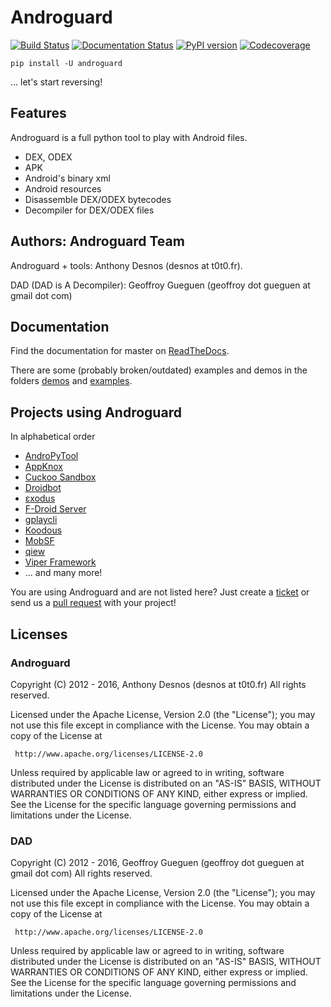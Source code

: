 # Androguard

[![Build Status](https://travis-ci.org/androguard/androguard.svg?branch=master)](https://travis-ci.org/androguard/androguard)
[![Documentation Status](https://readthedocs.org/projects/androguard/badge/?version=latest)](http://androguard.readthedocs.io/en/latest/?badge=latest)
[![PyPI version](https://badge.fury.io/py/androguard.svg)](https://badge.fury.io/py/androguard)
[![Codecoverage](https://codecov.io/gh/androguard/androguard/branch/master/graph/badge.svg)](https://codecov.io/gh/androguard/androguard/)

```
pip install -U androguard
```
... let's start reversing!

## Features

Androguard is a full python tool to play with Android files.

* DEX, ODEX
* APK
* Android's binary xml
* Android resources
* Disassemble DEX/ODEX bytecodes
* Decompiler for DEX/ODEX files

## Authors: Androguard Team

Androguard + tools: Anthony Desnos (desnos at t0t0.fr).

DAD (DAD is A Decompiler): Geoffroy Gueguen (geoffroy dot gueguen at gmail dot com)

## Documentation

Find the documentation for master on [ReadTheDocs](http://androguard.readthedocs.io/en/latest/).

There are some (probably broken/outdated) examples and demos in the folders [demos](https://github.com/androguard/androguard/tree/master/demos) and [examples](https://github.com/androguard/androguard/tree/master/examples).

## Projects using Androguard
In alphabetical order

* [AndroPyTool](https://github.com/alexMyG/AndroPyTool)
* [AppKnox](http://appknox.com)
* [Cuckoo Sandbox](https://cuckoosandbox.org)
* [Droidbot](https://github.com/honeynet/droidbot)
* [εxodus](https://github.com/Exodus-Privacy/exodus)
* [F-Droid Server](https://gitlab.com/fdroid/fdroidserver)
* [gplaycli](https://github.com/matlink/gplaycli)
* [Koodous](https://koodous.com)
* [MobSF](https://github.com/MobSF/Mobile-Security-Framework-MobSF)
* [qiew](https://github.com/mtivadar/qiew)
* [Viper Framework](https://github.com/viper-framework/viper)
* ... and many more!

You are using Androguard and are not listed here? Just create a [ticket](https://github.com/androguard/androguard/issues) or send us a [pull request](https://github.com/androguard/androguard/pulls) with your project!

## Licenses

### Androguard

Copyright (C) 2012 - 2016, Anthony Desnos (desnos at t0t0.fr)
All rights reserved.

Licensed under the Apache License, Version 2.0 (the "License");
you may not use this file except in compliance with the License.
You may obtain a copy of the License at

     http://www.apache.org/licenses/LICENSE-2.0

Unless required by applicable law or agreed to in writing, software
distributed under the License is distributed on an "AS-IS" BASIS,
WITHOUT WARRANTIES OR CONDITIONS OF ANY KIND, either express or implied.
See the License for the specific language governing permissions and
limitations under the License.

### DAD

Copyright (C) 2012 - 2016, Geoffroy Gueguen (geoffroy dot gueguen at gmail dot com)
All rights reserved.

Licensed under the Apache License, Version 2.0 (the "License");
you may not use this file except in compliance with the License.
You may obtain a copy of the License at

     http://www.apache.org/licenses/LICENSE-2.0

Unless required by applicable law or agreed to in writing, software
distributed under the License is distributed on an "AS-IS" BASIS,
WITHOUT WARRANTIES OR CONDITIONS OF ANY KIND, either express or implied.
See the License for the specific language governing permissions and
limitations under the License.
